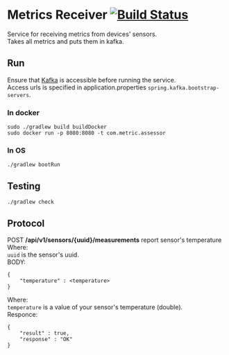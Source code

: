 # Metrics Receiver [![Build Status](https://travis-ci.org/comtihon/metric_receiver.svg?branch=master)](https://travis-ci.org/comtihon/metric_receiver)
Service for receiving metrics from devices' sensors.  
Takes all metrics and puts them in kafka.

## Run
Ensure that [Kafka](https://kafka.apache.org/) is accessible before running the service.  
Access urls is specified in application.properties `spring.kafka.bootstrap-servers`.

### In docker

    sudo ./gradlew build buildDocker
    sudo docker run -p 8080:8080 -t com.metric.assessor

### In OS
    
    ./gradlew bootRun
    
## Testing

    ./gradlew check

## Protocol
POST __/api/v1/sensors/{uuid}/measurements__ report sensor's temperature
Where:  
`uuid` is the sensor's uuid.  
BODY:  
    
    {
        "temperature" : <temperature>
    }
Where:  
`temperature` is a value of your sensor's temperature (double).  
Responce:  

    {
        "result" : true,
        "response" : "OK"
    }